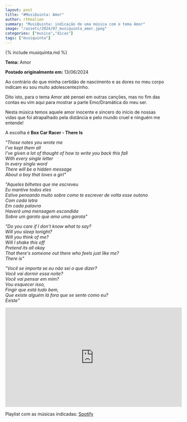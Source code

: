 ```yaml
---
layout: post
title: "#MusiQuinta: Amor"
author: rthealien
summary: "MusiQuinta: indicação de uma música com o tema Amor"
image: "/assets/2024/07_musiquinta_amor.jpeg"
categories: ["musica","dicas"]
tags: ["musiquinta"]
---
```


{% include musiquinta.md %}

**Tema:** Amor

**Postado originalmente em:** 13/06/2024

Ao contrário do que minha certidão de nascimento e as dores no meu corpo indicam eu sou muito adolescentezinho.

Dito isto, para o tema Amor até pensei em outras canções, mas no fim das contas eu vim aqui para mostrar a parte Emo/Dramática do meu ser. 

Nesta música temos aquele amor inocente e sincero do início de nossas vidas que foi atrapalhado pela distância e pelo mundo cruel e ninguém me entende!

A escolha é **Box Car Racer - There Is**

*"Those notes you wrote me<br/>
I've kept them all<br/>
I've given a lot of thought of how to write you back this fall<br/>
With every single letter<br/>
In every single word<br/>
There will be a hidden message<br/>
About a boy that loves a girl"*

*"Aqueles bilhetes que me escreveu<br/>
Eu mantive todos eles<br/>
Estive pensando muito sobre como te escrever de volta esse outono<br/>
Com cada letra<br/>
Em cada palavra<br/>
Haverá uma mensagem escondida<br/>
Sobre um garoto que ama uma garota"*

*"Do you care if I don't know what to say?<br/>
Will you sleep tonight?<br/>
Will you think of me?<br/>
Will I shake this off<br/>
Pretend its all okay<br/>
That there's someone out there who feels just like me?<br/>
There is"*

*"Você se importa se eu não sei o que dizer?<br/>
Você vai dormir essa noite?<br/>
Você vai pensar em mim?<br/>
Vou esquecer isso,<br/>
Fingir que está tudo bem,<br/>
Que existe alguém lá fora que se sente como eu?<br/>
Existe"*


<iframe width="560" height="315" src="https://www.youtube-nocookie.com/embed/EZj2OMPWEZc?si=zQofHhTTuz1jcdo2" title="YouTube video player" frameborder="0" allow="accelerometer; autoplay; clipboard-write; encrypted-media; gyroscope; picture-in-picture; web-share" referrerpolicy="strict-origin-when-cross-origin" allowfullscreen="1"></iframe>

Playlist com as músicas indicadas: [Spotify](https://open.spotify.com/playlist/0EPNwNe2lWzqfKtvqYSxWI)
